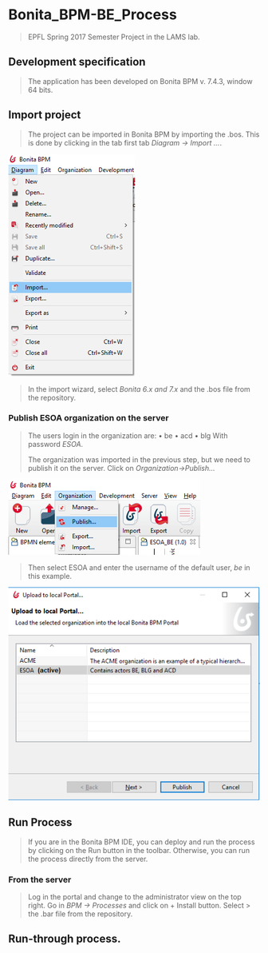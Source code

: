 # Bonita_BPM-BE_Process
> EPFL Spring 2017 Semester Project in the LAMS lab.
## Development specification
> The application has been developed on Bonita BPM v. 7.4.3, window 64 bits.
## Import project
> The project can be imported in Bonita BPM by importing the .bos. This is done by clicking in the tab first tab *Diagram -> Import …*.
>
![import_screenshot](https://github.com/EneaBell/Bonita_BPM-BE_Process/blob/master/img/import_1.PNG)
> In the import wizard, select *Bonita 6.x and 7.x* and the .bos file from the repository.

### Publish ESOA organization on the server 
> The users login in the organization are: 
> •	be
> •	acd
> •	blg
> With password *ESOA*.
>
> The organization was imported in the previous step, but we need to publish it on the server. Click on *Organization->Publish...*
>
![Publish_screenshot](https://github.com/EneaBell/Bonita_BPM-BE_Process/blob/master/img/import_org_publish.PNG)
> Then select ESOA and enter the username of the default user, *be* in this example.
>
![Select_ESOA](https://github.com/EneaBell/Bonita_BPM-BE_Process/blob/master/img/ESOA_select.PNG)

## Run Process
> If you are in the Bonita BPM IDE, you can deploy and run the process by clicking on the Run button in the toolbar.
> Otherwise, you can run the process directly from the server.
### From the server
> Log in the portal and change to the administrator view on the top right. Go in *BPM ->  Processes* and click on + Install button. Select > the .bar file from the repository.
## Run-through process.
